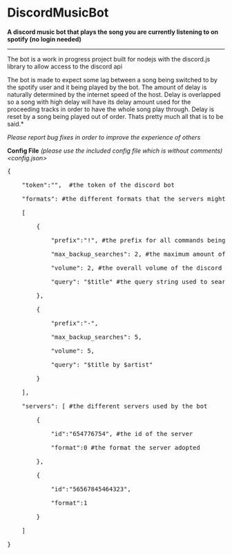 # DiscordMusicBot

**A discord music bot that plays the song you are currently listening to on spotify (no login needed)**

---------------------------------------------------
The bot is a work in progress project built for 
nodejs with the discord.js library to allow access 
to the discord api


The bot is made to expect some lag between a song being switched to by the spotify user and it being played by the bot. The amount of delay is naturally determined by the internet speed of the host. Delay is overlapped so a song with high delay will have its delay amount used for the proceeding tracks in order to have the whole song play through. Delay is reset by a song being played out of order. Thats pretty much all that is to be said.*


*Please report bug fixes in order to improve the experience of others*

**Config File** *(please use the included config file which is without comments)* <br>
*<config.json>* <br>
<pre>
{  <br>
    "token":"",  #the token of the discord bot <br>
    "formats": #the different formats that the servers might have decided to go for <br> 
    [  <br>
        {  <br>
            "prefix":"!", #the prefix for all commands being sent through <br>
            "max_backup_searches": 2, #the maximum amount of backup searches in case a search element breaks <br>
            "volume": 2, #the overall volume of the discord bot <br>
            "query": "$title" #the query string used to search for music <br>
        },  <br>
        {  <br>
            "prefix":"-",  <br>
            "max_backup_searches": 5,  <br>
            "volume": 5,  <br>
            "query": "$title by $artist"  <br>
        }  <br>
    ],  <br>
    "servers": [ #the different servers used by the bot <br> 
        {  <br>
            "id":"654776754", #the id of the server <br>
            "format":0 #the format the server adopted <br>
        },  <br>
        {  <br>
            "id":"56567845464323",  <br>
            "format":1  <br>
        }  <br>
    ]  <br>
}  <br>
</pre>
